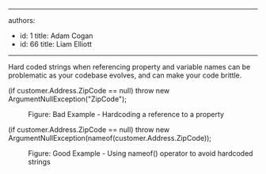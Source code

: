 

---
authors:
  - id: 1
    title: Adam Cogan
  - id: 66
    title: Liam Elliott
---




<span class='intro'> ​Hard coded strings when referencing property and variable names can be problematic as your codebase evolves, and can make your code brittle.<br> </span>

<p class="ssw15-rteElement-CodeArea">​​(if customer.Address.ZipCode == null) throw new ArgumentNullException(&quot;ZipCode&quot;);<br></p><dd class="ssw15-rteElement-FigureBad">Figure&#58;&#160;​​​Bad Example -&#160;Hardcoding a reference to a property<br></dd><p class="ssw15-rteElement-CodeArea">​​(if customer.Address.ZipCode == null) throw new ArgumentNullException(nameof(customer.Address.ZipCode));<br></p><dd class="ssw15-rteElement-FigureGood">​​Figure&#58; Good Example - Using nameof() operator to avoid hardcoded strings<br></dd>


